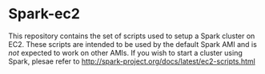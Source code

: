 Spark-ec2
=========

This repository contains the set of scripts used to setup a Spark cluster on
EC2. These scripts are intended to be used by the default Spark AMI and is *not*
expected to work on other AMIs. If you wish to start a cluster using Spark,
plesae refer to http://spark-project.org/docs/latest/ec2-scripts.html 
